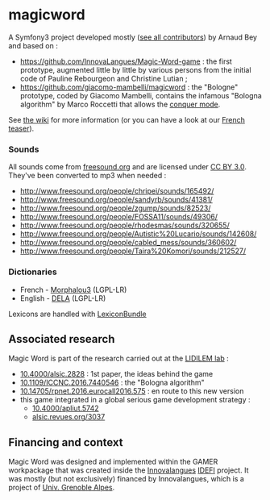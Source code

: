 magicword
=========

A Symfony3 project developed mostly ([see all contributors](CONTRIBUTORS.md)) by Arnaud Bey and based on :
* https://github.com/InnovaLangues/Magic-Word-game : the first prototype, augmented little by little by various persons from the initial code of Pauline Rebourgeon and Christine Lutian ;
* https://github.com/giacomo-mambelli/magicword : the "Bologne" prototype, coded by Giacomo Mambelli, contains the infamous "Bologna algorithm" by Marco Roccetti that allows the [conquer mode](https://github.com/InnovaLangues/MagicWord/wiki/Conquer).

See [the wiki](https://github.com/InnovaLangues/MagicWord/wiki) for more information (or you can have a look at our [French teaser](https://vimeo.com/216809745)).

### Sounds
All sounds come from [freesound.org](http://www.freesound.org/) and are licensed under [CC BY 3.0](https://creativecommons.org/licenses/by/3.0/). They've been converted to mp3 when needed :

* http://www.freesound.org/people/chripei/sounds/165492/
* http://www.freesound.org/people/sandyrb/sounds/41381/
* http://www.freesound.org/people/zgump/sounds/82523/
* http://www.freesound.org/people/FOSSA11/sounds/49306/
* http://www.freesound.org/people/rhodesmas/sounds/320655/
* http://www.freesound.org/people/Autistic%20Lucario/sounds/142608/
* http://www.freesound.org/people/cabled_mess/sounds/360602/
* http://www.freesound.org/people/Taira%20Komori/sounds/212527/

### Dictionaries
* French - [Morphalou3](https://repository.ortolang.fr/api/content/morphalou/2/LISEZ_MOI.html#idp37270384) (LGPL-LR)
* English - [DELA](http://infolingu.univ-mlv.fr/DonneesLinguistiques/Dictionnaires/telechargement.html) (LGPL-LR)

Lexicons are handled with [LexiconBundle](https://github.com/InnovaLangues/LexiconBundle)

Associated research
-------------------
Magic Word is part of the research carried out at the [LIDILEM lab](http://lidilem.u-grenoble3.fr) :
* [10.4000/alsic.2828](http://dx.doi.org/10.4000/alsic.2828) : 1st paper, the ideas behind the game
* [10.1109/ICCNC.2016.7440546](http://sci-hub.cc/10.1109/ICCNC.2016.7440546) : the "Bologna algorithm"
* [10.14705/rpnet.2016.eurocall2016.575](https://halshs.archives-ouvertes.fr/halshs-01422328) : en route to this new version
* this game integrated in a global serious game development strategy :
  * [10.4000/apliut.5742](http://dx.doi.org/10.4000/apliut.5742)
  * [alsic.revues.org/3037](https://alsic.revues.org/3037)

Financing and context
---------------------
Magic Word was designed and implemented within the GAMER workpackage that was created inside the [Innovalangues](http://innovalangues.fr/realisations/ressources-ludiques/) [IDEFI](http://www.agence-nationale-recherche.fr/investissements-d-avenir/appels-a-projets/2011/initiatives-dexcellence-en-formations-innovantes-idefi/) project. It was mostly (but not exclusively) financed by Innovalangues, which is a project of [Univ. Grenoble Alpes](http://univ-grenoble-alpes.fr).
